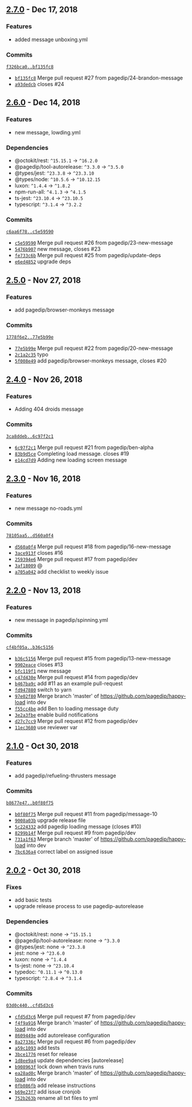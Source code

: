 ## [2.7.0](https://github.com/pagedip/happy-load/tree/release/8/) - Dec 17, 2018

### Features
- added message unboxing.yml

### Commits
[`f326bca0..bf135fc8`](https://github.com/pagedip/happy-load/compare/f326bca09b8074cb1cd6af644e3e98898ed4eed9..bf135fc8da4c151ec9c92ecc9bf14363de1eeb52)
- [`bf135fc8`](https://github.com/pagedip/happy-load/commit/bf135fc8da4c151ec9c92ecc9bf14363de1eeb52) Merge pull request #27 from pagedip/24-brandon-message
- [`a93dedcb`](https://github.com/pagedip/happy-load/commit/a93dedcbe4f64531568df5f18dcbaef64bd14faf) closes #24


## [2.6.0](https://github.com/pagedip/happy-load/tree/release/7/) - Dec 14, 2018

### Features
- new message, lowding.yml

### Dependencies
- @octokit/rest: `^15.15.1` → `^16.2.0`
- @pagedip/tool-autorelease: `^3.3.0` → `^3.5.0`
- @types/jest: `^23.3.8` → `^23.3.10`
- @types/node: `^10.5.6` → `^10.12.15`
- luxon: `^1.4.4` → `^1.8.2`
- npm-run-all: `^4.1.3` → `^4.1.5`
- ts-jest: `^23.10.4` → `^23.10.5`
- typescript: `^3.1.4` → `^3.2.2`

### Commits
[`c6aa6f78..c5e59590`](https://github.com/pagedip/happy-load/compare/c6aa6f784a7cebb1851857e77ab8a32cc596db4b..c5e5959012e600b64cec12edcfa3a5f90f72dff8)
- [`c5e59590`](https://github.com/pagedip/happy-load/commit/c5e5959012e600b64cec12edcfa3a5f90f72dff8) Merge pull request #26 from pagedip/23-new-message
- [`5476b907`](https://github.com/pagedip/happy-load/commit/5476b9073172d312525a4ad7d331393459d6d504) new message, closes #23
- [`fe733c6b`](https://github.com/pagedip/happy-load/commit/fe733c6b6beb75ed3387f8ad0fc63134cbd56f0b) Merge pull request #25 from pagedip/update-deps
- [`e6ed4852`](https://github.com/pagedip/happy-load/commit/e6ed4852436a539492f9f6f68d6843a9af593a9b) upgrade deps


## [2.5.0](https://github.com/pagedip/happy-load/tree/release/6/) - Nov 27, 2018

### Features
- add pagedip/browser-monkeys message

### Commits
[`1778f6e2..77e5b99e`](https://github.com/pagedip/happy-load/compare/1778f6e214bd3d0a3e768f6197c7deca539e5dc0..77e5b99e7c9b9dd5ba2c0053e73d01d4d681d466)
- [`77e5b99e`](https://github.com/pagedip/happy-load/commit/77e5b99e7c9b9dd5ba2c0053e73d01d4d681d466) Merge pull request #22 from pagedip/20-new-message
- [`2c1a2c35`](https://github.com/pagedip/happy-load/commit/2c1a2c35a0a159255028d38720e050ab087291b2) typo
- [`5f008e49`](https://github.com/pagedip/happy-load/commit/5f008e4900070a16d89fe49a53d2207430931486) add pagedip/browser-monkeys message, closes #20


## [2.4.0](https://github.com/pagedip/happy-load/tree/release/5/) - Nov 26, 2018

### Features
- Adding 404 droids message

### Commits
[`3ca8ddeb..6c97f2c1`](https://github.com/pagedip/happy-load/compare/3ca8ddebbb759a03231d98c55272e32f664d0eee..6c97f2c19eca62b74fd384235fc36d512aab7bed)
- [`6c97f2c1`](https://github.com/pagedip/happy-load/commit/6c97f2c19eca62b74fd384235fc36d512aab7bed) Merge pull request #21 from pagedip/ben-alpha
- [`83b9d5ce`](https://github.com/pagedip/happy-load/commit/83b9d5ce67aa25dc3672bca77d8a94df3f98ab7d) Completing load message. closes #19
- [`e14cd7d9`](https://github.com/pagedip/happy-load/commit/e14cd7d9a97fdaab63b9b829a5344e4936cb9cf1) Adding new loading screen message


## [2.3.0](https://github.com/pagedip/happy-load/tree/release/4/) - Nov 16, 2018

### Features
- new message no-roads.yml

### Commits
[`78105aa5..d560a0f4`](https://github.com/pagedip/happy-load/compare/78105aa5e3a0aa7629654865e6fc9a66f1382010..d560a0f4d30132359bb9ef50d45c7ba8cb7c6e65)
- [`d560a0f4`](https://github.com/pagedip/happy-load/commit/d560a0f4d30132359bb9ef50d45c7ba8cb7c6e65) Merge pull request #18 from pagedip/16-new-message
- [`3ace913f`](https://github.com/pagedip/happy-load/commit/3ace913fbbb7df1843aff357dd724921b6e6daf1) closes #16
- [`259394e6`](https://github.com/pagedip/happy-load/commit/259394e626ccf32c7dda1c3c34803a20c62ae6d4) Merge pull request #17 from pagedip/dev
- [`3af18009`](https://github.com/pagedip/happy-load/commit/3af180090d0167cd28daffa63da6839c53ba7011) @
- [`a705a042`](https://github.com/pagedip/happy-load/commit/a705a042ffa0459410f671d312093e307acb82e0) add checklist to weekly issue


## [2.2.0](https://github.com/pagedip/happy-load/tree/release/3/) - Nov 13, 2018

### Features
- new message in pagedip/spinning.yml

### Commits
[`cf4bf05a..b36c5156`](https://github.com/pagedip/happy-load/compare/cf4bf05aa68522dfa73b79d9fbb6f867407de18f..b36c5156d6f1820c4aed68efee25f654015fd8b3)
- [`b36c5156`](https://github.com/pagedip/happy-load/commit/b36c5156d6f1820c4aed68efee25f654015fd8b3) Merge pull request #15 from pagedip/13-new-message
- [`9902eace`](https://github.com/pagedip/happy-load/commit/9902eace1a6717b52bc3db0bfabe8a33c27c72c0) closes #13
- [`bfc119f1`](https://github.com/pagedip/happy-load/commit/bfc119f1839a4d9a8fc185a9324ffa527ab9f8c6) new message
- [`c47d430e`](https://github.com/pagedip/happy-load/commit/c47d430e8bdbea9e4baa3d86e1eafabdc4f18106) Merge pull request #14 from pagedip/dev
- [`b467ba9c`](https://github.com/pagedip/happy-load/commit/b467ba9c4da7e04670cc2933df22d0bb35cd6977) add #11 as an example pull-request
- [`fd947880`](https://github.com/pagedip/happy-load/commit/fd94788015af9b85d009a8d76ae61b344e062e04) switch to yarn
- [`97e02f80`](https://github.com/pagedip/happy-load/commit/97e02f80fb43435e124eb5bff64d63c8e952a959) Merge branch 'master' of https://github.com/pagedip/happy-load into dev
- [`f55cc4be`](https://github.com/pagedip/happy-load/commit/f55cc4be0f1ea819374ca239d7ea6dbc77333433) add Ben to loading message duty
- [`3e2a3fbe`](https://github.com/pagedip/happy-load/commit/3e2a3fbee3eca628696950886f51b6617682c582) enable build notifications
- [`d27c7cc9`](https://github.com/pagedip/happy-load/commit/d27c7cc91164366b00bed1563547130e04dfee7e) Merge pull request #12 from pagedip/dev
- [`11ec3680`](https://github.com/pagedip/happy-load/commit/11ec36801e71d20546c0f133e8ef51ba29966531) use reviewer var


## [2.1.0](https://github.com/pagedip/happy-load/tree/release/2/) - Oct 30, 2018

### Features
- add pagedip/refueling-thrusters message

### Commits
[`b8677e47..b0f80f75`](https://github.com/pagedip/happy-load/compare/b8677e4715528df6abe836f78f64358b3d98fc69..b0f80f751f524cb9050d7f50c64e6c87e5c892aa)
- [`b0f80f75`](https://github.com/pagedip/happy-load/commit/b0f80f751f524cb9050d7f50c64e6c87e5c892aa) Merge pull request #11 from pagedip/message-10
- [`9008a03b`](https://github.com/pagedip/happy-load/commit/9008a03bb081ed7fce1865f15eb2a49a5bf754f9) upgrade release file
- [`5c224332`](https://github.com/pagedip/happy-load/commit/5c224332c70ad74c12ce06b54ec105d87f0bb8cc) add pagedip loading message (closes #10)
- [`8299b14f`](https://github.com/pagedip/happy-load/commit/8299b14fa5afc1682531f030c16b346978073977) Merge pull request #9 from pagedip/dev
- [`731a1f63`](https://github.com/pagedip/happy-load/commit/731a1f63fa9037959bf0d365dc23ad49d4e83376) Merge branch 'master' of https://github.com/pagedip/happy-load into dev
- [`7bc636a4`](https://github.com/pagedip/happy-load/commit/7bc636a4facf0e7349d10b0d61d4faadc9eb044f) correct label on assigned issue


## [2.0.2](https://github.com/pagedip/happy-load/tree/release/1/) - Oct 30, 2018

### Fixes
- add basic tests
- upgrade release process to use pagedip-autorelease

### Dependencies
- @octokit/rest: none → `^15.15.1`
- @pagedip/tool-autorelease: none → `^3.3.0`
- @types/jest: none → `^23.3.8`
- jest: none → `^23.6.0`
- luxon: none → `^1.4.4`
- ts-jest: none → `^23.10.4`
- typedoc: `^0.11.1` → `^0.13.0`
- typescript: `^2.8.4` → `^3.1.4`

### Commits
[`03d0c440..cfd5d3c6`](https://github.com/pagedip/happy-load/compare/03d0c44015e94c63c6c31cba3b77517294480102..cfd5d3c6640fdc44be09fa5881e030d7b494edfb)
- [`cfd5d3c6`](https://github.com/pagedip/happy-load/commit/cfd5d3c6640fdc44be09fa5881e030d7b494edfb) Merge pull request #7 from pagedip/dev
- [`f4f9a916`](https://github.com/pagedip/happy-load/commit/f4f9a9166277ac81ff82773e708c4a63f92a2f3d) Merge branch 'master' of https://github.com/pagedip/happy-load into dev
- [`8609449e`](https://github.com/pagedip/happy-load/commit/8609449ed684f6e2ccc89104f798b0300dea7bee) add autorelease configuration
- [`8a27336c`](https://github.com/pagedip/happy-load/commit/8a27336c2e895302bc0297b7e3e6ed6d6e2cc7d2) Merge pull request #6 from pagedip/dev
- [`a59c1093`](https://github.com/pagedip/happy-load/commit/a59c1093a572d4bea408640c17aa2be2c4f32a85) add tests
- [`3bce1776`](https://github.com/pagedip/happy-load/commit/3bce1776e6d5aa28a4dba182743980cc81556535) reset for release
- [`1d8ee9a4`](https://github.com/pagedip/happy-load/commit/1d8ee9a4fd7a56dddc5af167ad488ce38f63d577) update dependencies [autorelease]
- [`b908963f`](https://github.com/pagedip/happy-load/commit/b908963f692dd48dfbeb01811fbec1ef2a49d44c) lock down when travis runs
- [`ea28ad0c`](https://github.com/pagedip/happy-load/commit/ea28ad0c5d035f779ece4d0e6e7c6f3c648e8bc5) Merge branch 'master' of https://github.com/pagedip/happy-load into dev
- [`0fb086fb`](https://github.com/pagedip/happy-load/commit/0fb086fb3955da2323c6da1dc01a410a26a0f704) add release instructions
- [`b69e23f7`](https://github.com/pagedip/happy-load/commit/b69e23f774a6639883be9f3636785b4a5f6c6c25) add issue cronjob
- [`752b263b`](https://github.com/pagedip/happy-load/commit/752b263b9ca1c937fd47098eed934e54ffd19b89) rename all txt files to yml



